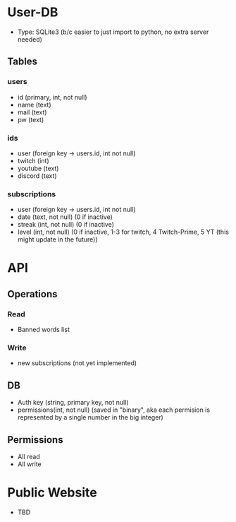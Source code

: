 # User-DB
- Type: SQLite3 (b/c easier to just import to python, no extra server needed)

## Tables
### users
- id (primary, int, not null)
- name (text)
- mail (text)
- pw (text)

### ids
- user (foreign key -> users.id, int not null)
- twitch (int)
- youtube (text)
- discord (text)

### subscriptions
- user (foreign key -> users.id, int not null)
- date (text, not null) (0 if inactive)
- streak (int, not null) (0 if inactive)
- level (int, not null) (0 if inactive, 1-3 for twitch, 4 Twitch-Prime, 5 YT (this might update in the future))

# API
## Operations
### Read
- Banned words list
### Write
- new subscriptions (not yet implemented)

## DB
- Auth key (string, primary key, not null)
- permissions(int, not null) (saved in "binary", aka each permision is represented by a single number in the big integer)

## Permissions
- All read
- All write

# Public Website
- TBD
